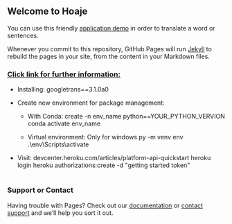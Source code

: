## Welcome to Hoaje

You can use this friendly [application demo](https://github.com/Jopapy19/hoaje-translator/edit/gh-pages/index.md) in order to translate a word or sentences.

Whenever you commit to this repository, GitHub Pages will run [Jekyll](https://jekyllrb.com/) to rebuild the pages in your site, from the content in your Markdown files.

###  [Click link for further information:](https://py-googletrans.readthedocs.io/en/latest/)

- Installing: googletrans==3.1.0a0

- Create new environment for package management:

    - With Conda: 
	         create -n env_name python==YOUR_PYTHON_VERVION
	         conda activate env_name
				
    - Virtual environment: Only for windows
	         py -m venv env
		 .\env\Scripts\activate
	

- Visit: devcenter.heroku.com/articles/platform-api-quickstart
        heroku login
        heroku authorizations:create -d "getting started token"



#
### Support or Contact

Having trouble with Pages? Check out our [documentation](https://docs.github.com/categories/github-pages-basics/)
or [contact support](https://github.com/contact) and we’ll help you sort it out.
